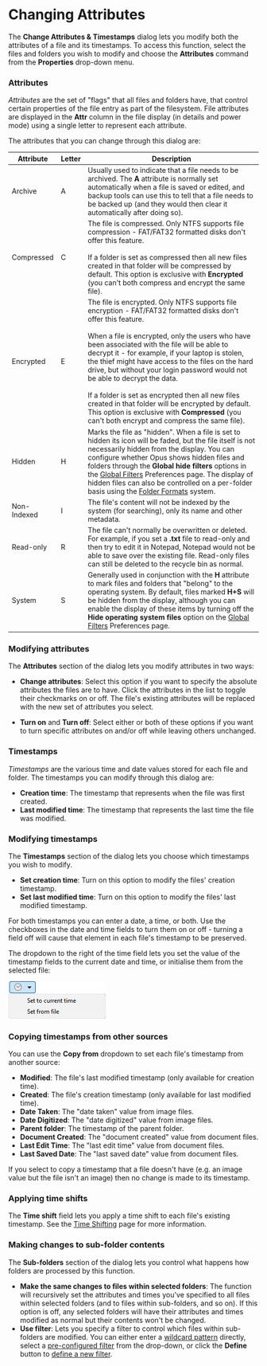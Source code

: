 # Changing Attributes

The **Change Attributes & Timestamps** dialog lets you modify both the attributes of a file and its timestamps. To access this function, select the files and folders you wish to modify and choose the **Attributes** command from the **Properties** drop-down menu.

### Attributes

*Attributes* are the set of "flags" that all files and folders have, that control certain properties of the file entry as part of the filesystem. File attributes are displayed in the **Attr** column in the file display (in details and power mode) using a single letter to represent each attribute.

The attributes that you can change through this dialog are:

<table>
<thead>
<tr class="header">
<th>Attribute</th>
<th>Letter</th>
<th>Description</th>
</tr>
</thead>
<tbody>
<tr class="odd">
<td>Archive</td>
<td>A</td>
<td>Usually used to indicate that a file needs to be archived. The <strong>A</strong> attribute is normally set automatically when a file is saved or edited, and backup tools can use this to tell that a file needs to be backed up (and they would then clear it automatically after doing so).</td>
</tr>
<tr class="even">
<td>Compressed</td>
<td>C</td>
<td>The file is compressed. Only NTFS supports file compression - FAT/FAT32 formatted disks don't offer this feature.<br />
<br />
If a folder is set as compressed then all new files created in that folder will be compressed by default. This option is exclusive with <strong>Encrypted</strong> (you can't both compress and encrypt the same file).</td>
</tr>
<tr class="odd">
<td>Encrypted</td>
<td>E</td>
<td>The file is encrypted. Only NTFS supports file encryption - FAT/FAT32 formatted disks don't offer this feature.<br />
<br />
When a file is encrypted, only the users who have been associated with the file will be able to decrypt it - for example, if your laptop is stolen, the thief might have access to the files on the hard drive, but without your login password would not be able to decrypt the data.<br />
<br />
If a folder is set as encrypted then all new files created in that folder will be encrypted by default. This option is exclusive with <strong>Compressed</strong> (you can't both encrypt and compress the same file).</td>
</tr>
<tr class="even">
<td>Hidden</td>
<td>H</td>
<td>Marks the file as "hidden". When a file is set to hidden its icon will be faded, but the file itself is not necessarily hidden from the display. You can configure whether Opus shows hidden files and folders through the <strong>Global hide filters</strong> options in the <a href="/preferences/preferences_categories/filtering_and_sorting/global_filters">Global Filters</a> Preferences page. The display of hidden files can also be controlled on a per-folder basis using the <a href="/basic_concepts/folder_options/folder_formats">Folder Formats</a> system.</td>
</tr>
<tr class="odd">
<td>Non-Indexed</td>
<td>I</td>
<td>The file's content will not be indexed by the system (for searching), only its name and other metadata.</td>
</tr>
<tr class="even">
<td>Read-only</td>
<td>R</td>
<td>The file can't normally be overwritten or deleted. For example, if you set a <strong>.txt</strong> file to read-only and then try to edit it in Notepad, Notepad would not be able to save over the existing file. Read-only files can still be deleted to the recycle bin as normal.</td>
</tr>
<tr class="odd">
<td>System</td>
<td>S</td>
<td>Generally used in conjunction with the <strong>H</strong> attribute to mark files and folders that "belong" to the operating system. By default, files marked <strong>H+S</strong> will be hidden from the display, although you can enable the display of these items by turning off the <strong>Hide operating system files</strong> option on the <a href="/preferences/preferences_categories/filtering_and_sorting/global_filters">Global Filters</a> Preferences page.</td>
</tr>
</tbody>
</table>

### Modifying attributes

The **Attributes** section of the dialog lets you modify attributes in two ways:

- **Change attributes**: Select this option if you want to specify the absolute attributes the files are to have.
  Click the attributes in the list to toggle their checkmarks on or off. The file's existing attributes will be replaced with the new set of attributes you select.

- **Turn on** and **Turn off**: Select either or both of these options if you want to turn specific attributes on and/or off while leaving others unchanged.

### Timestamps

*Timestamps* are the various time and date values stored for each file and folder. The timestamps you can modify through this dialog are:

- **Creation time**: The timestamp that represents when the file was first created.
- **Last modified time**: The timestamp that represents the last time the file was modified.

### Modifying timestamps

The **Timestamps** section of the dialog lets you choose which timestamps you wish to modify.

- **Set creation time**: Turn on this option to modify the files' creation timestamp.
- **Set last modified time**: Turn on this option to modify the files' last modified timestamp.

For both timestamps you can enter a date, a time, or both. Use the checkboxes in the date and time fields to turn them on or off - turning a field off will cause that element in each file's timestamp to be preserved.

The dropdown to the right of the time field lets you set the value of the timestamp fields to the current date and time, or initialise them from the selected file:

![](/Manual/images/media/13/timestamp_now.png)

### Copying timestamps from other sources

You can use the **Copy from** dropdown to set each file's timestamp from another source:

- **Modified**: The file's last modified timestamp (only available for creation time).
- **Created**: The file's creation timestamp (only available for last modified time).
- **Date Taken**: The "date taken" value from image files.
- **Date Digitized**: The "date digitized" value from image files.
- **Parent folder**: The timestamp of the parent folder.
- **Document Created**: The "document created" value from document files.
- **Last Edit Time**: The "last edit time" value from document files.
- **Last Saved Date**: The "last saved date" value from document files.

If you select to copy a timestamp that a file doesn't have (e.g. an image value but the file isn't an image) then no change is made to its timestamp.

### Applying time shifts

The **Time shift** field lets you apply a time shift to each file's existing timestamp. See the [Time Shifting](editing_metadata/time_shifting.md) page for more information.

### Making changes to sub-folder contents

The **Sub-folders** section of the dialog lets you control what happens how folders are processed by this function.

- **Make the same changes to files within selected folders**: The function will recursively set the attributes and times you've specified to all files within selected folders (and to files within sub-folders, and so on). If this option is off, any selected folders will have their attributes and times modified as normal but their contents won't be changed.
- **Use filter**: Lets you specify a filter to control which files within sub-folders are modified. You can either enter a [wildcard pattern](/Manual/reference/wildcard_reference/pattern_matching_syntax.md) directly, select a [pre-configured filter](/Manual/preferences/preferences_categories/filtering_and_sorting/filters.md) from the drop-down, or click the **Define** button to [define a new filter](filtered_operations/README.md).
